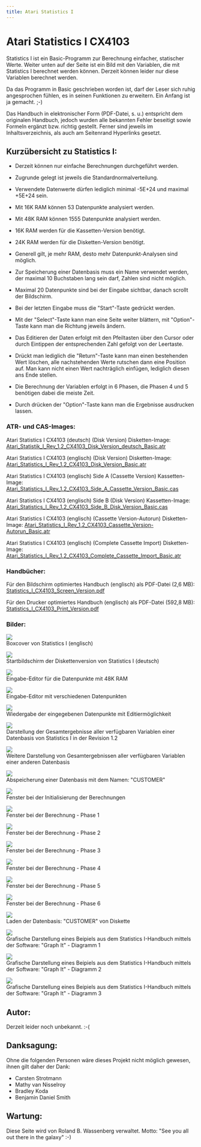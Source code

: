 ```yaml
---
title: Atari Statistics I
---
```

# Atari Statistics I CX4103  
  
Statistics I ist ein Basic-Programm zur Berechnung einfacher, statischer Werte. Weiter unten auf der Seite ist ein Bild mit den Variablen, die mit Statistics I berechnet werden können. Derzeit können leider nur diese Variablen berechnet werden.  
  
Da das Programm in Basic geschrieben worden ist, darf der Leser sich ruhig angesprochen fühlen, es in seinen Funktionen zu erweitern. Ein Anfang ist ja gemacht. ;-)  
  
Das Handbuch in elektronischer Form (PDF-Datei, s. u.) entspricht dem originalen Handbuch, jedoch wurden alle bekannten Fehler beseitigt sowie Formeln ergänzt bzw. richtig gestellt. Ferner sind jeweils im Inhaltsverzeichnis, als auch am Seitenrand Hyperlinks gesetzt.  
  
## Kurzübersicht zu Statistics I:  
  
- Derzeit können nur einfache Berechnungen durchgeführt werden.  
- Zugrunde gelegt ist jeweils die Standardnormalverteilung.  
  
- Verwendete Datenwerte dürfen lediglich minimal -5E+24 und maximal +5E+24 sein.  
- Mit 16K RAM können 53 Datenpunkte analysiert werden.  
- Mit 48K RAM können 1555 Datenpunkte analysiert werden.  
- 16K RAM werden für die Kassetten-Version benötigt.  
- 24K RAM werden für die Disketten-Version benötigt.  
- Generell gilt, je mehr RAM, desto mehr Datenpunkt-Analysen sind möglich.  
  
- Zur Speicherung einer Datenbasis muss ein Name verwendet werden, der maximal 10 Buchstaben lang sein darf, Zahlen sind nicht möglich.  
- Maximal 20 Datenpunkte sind bei der Eingabe sichtbar, danach scrollt der Bildschirm.  
- Bei der letzten Eingabe muss die "Start"-Taste gedrückt werden.  
- Mit der "Select"-Taste kann man eine Seite weiter blättern, mit "Option"-Taste kann man die Richtung jeweils ändern.  
- Das Editieren der Daten erfolgt mit den Pfeiltasten über den Cursor oder durch Eintippen der entsprechenden Zahl gefolgt von der Leertaste.  
- Drückt man lediglich die "Return"-Taste kann man einen bestehenden Wert löschen, alle nachstehenden Werte rutschen dann eine Position auf. Man kann nicht einen Wert nachträglich einfügen, lediglich diesen ans Ende stellen.  
- Die Berechnung der Variablen erfolgt in 6 Phasen, die Phasen 4 und 5 benötigen dabei die meiste Zeit.  
- Durch drücken der "Option"-Taste kann man die Ergebnisse ausdrucken lassen.  
  
### ATR- und CAS-Images:  
  
Atari Statistics I CX4103 (deutsch) (Disk Version) Disketten-Image: [Atari_Statistik_I_Rev_1.2_CX4103_Disk_Version_deutsch_Basic.atr](attachments/Atari_Statistik_I_Rev_1.2_CX4103_Disk_Version_deutsch_Basic.atr)   
  
Atari Statistics I CX4103 (englisch) (Disk Version) Disketten-Image: [Atari_Statistics_I_Rev_1.2_CX4103_Disk_Version_Basic.atr](attachments/Atari_Statistics_I_Rev_1.2_CX4103_Disk_Version_Basic.atr)   
  
Atari Statistics I CX4103 (englisch) Side A (Cassette Version) Kassetten-Image: [Atari_Statistics_I_Rev_1.2_CX4103_Side_A_Cassette_Version_Basic.cas](attachments/Atari_Statistics_I_Rev_1.2_CX4103_Side_A_Cassette_Version_Basic.cas)   
  
Atari Statistics I CX4103 (englisch) Side B (Disk Version) Kassetten-Image: [Atari_Statistics_I_Rev_1.2_CX4103_Side_B_Disk_Version_Basic.cas](attachments/Atari_Statistics_I_Rev_1.2_CX4103_Side_B_Disk_Version_Basic.cas)   
  
Atari Statistics I CX4103 (englisch) (Cassette Version-Autorun) Disketten-Image: [Atari_Statistics_I_Rev_1.2_CX4103_Cassette_Version-Autorun_Basic.atr](attachments/Atari_Statistics_I_Rev_1.2_CX4103_Cassette_Version-Autorun_Basic.atr)   
  
Atari Statistics I CX4103 (englisch) (Complete Cassette Import) Disketten-Image: [Atari_Statistics_I_Rev_1.2_CX4103_Complete_Cassette_Import_Basic.atr](attachments/Atari_Statistics_I_Rev_1.2_CX4103_Complete_Cassette_Import_Basic.atr)  
  
### Handbücher:  
  
Für den Bildschirm optimiertes Handbuch (englisch) als PDF-Datei (2,6 MB): [Statistics_I_CX4103_Screen_Version.pdf](attachments/Statistics_I_CX4103_Screen_Version.pdf)   
  
Für den Drucker optimiertes Handbuch (englisch) als PDF-Datei (592,8 MB): [Statistics_I_CX4103_Print_Version.pdf](attachments/Statistics_I_CX4103_Print_Version.pdf)   
  
### Bilder:  
  
![](attachments/Statistics_I.jpg)  
Boxcover von Statistics I (englisch)  
  
  
![](attachments/Statistics_I_01.jpg)  
Startbildschirm der Diskettenversion von Statistics I (deutsch)  
  
![](attachments/Statistics_I_02.jpg)  
Eingabe-Editor für die Datenpunkte mit 48K RAM  
  
![](attachments/Statistics_I_03.jpg)  
Eingabe-Editor mit verschiedenen Datenpunkten  
  
![](attachments/Statistics_I_04.jpg)  
Wiedergabe der eingegebenen Datenpunkte mit Editiermöglichkeit  
  
![](attachments/Statistics_I_05.jpg)  
Darstellung der Gesamtergebnisse aller verfügbaren Variablen einer Datenbasis von Statistics I in der Revision 1.2  
  
![](attachments/Statistics_I_08.jpg)  
Weitere Darstellung von Gesamtergebnissen aller verfügbaren Variablen einer anderen Datenbasis  
  
![](attachments/Statistics_I_06.jpg)  
Abspeicherung einer Datenbasis mit dem Namen: "CUSTOMER"  
  
![](attachments/Statistics_I_09.jpg)  
Fenster bei der Initialisierung der Berechnungen  
  
![](attachments/Statistics_I_10.jpg)  
Fenster bei der Berechnung - Phase 1  
  
![](attachments/Statistics_I_11.jpg)  
Fenster bei der Berechnung - Phase 2  
  
![](attachments/Statistics_I_12.jpg)  
Fenster bei der Berechnung - Phase 3  
  
![](attachments/Statistics_I_13.jpg)  
Fenster bei der Berechnung - Phase 4  
  
![](attachments/Statistics_I_14.jpg)  
Fenster bei der Berechnung - Phase 5  
  
![](attachments/Statistics_I_07.jpg)  
Fenster bei der Berechnung - Phase 6  
  
![](attachments/Statistics_I_16.jpg)  
Laden der Datenbasis: "CUSTOMER" von Diskette  
  
![](attachments/Statistics_I_20.jpg)  
Grafische Darstellung eines Beipiels aus dem Statistics I-Handbuch mittels der Software: "Graph It" - Diagramm 1  
  
![](attachments/Statistics_I_21.jpg)  
Grafische Darstellung eines Beipiels aus dem Statistics I-Handbuch mittels der Software: "Graph It" - Diagramm 2  
  
![](attachments/Statistics_I_22.jpg)  
Grafische Darstellung eines Beipiels aus dem Statistics I-Handbuch mittels der Software: "Graph It" - Diagramm 3  
  
  
## Autor:  
  
Derzeit leider noch unbekannt. :-(  
  
## Danksagung:  
  
Ohne die folgenden Personen wäre dieses Projekt nicht möglich gewesen, ihnen gilt daher der Dank:  
  
- Carsten Strotmann  
- Mathy van Nisselroy  
- Bradley Koda  
- Benjamin Daniel Smith  
  
## Wartung:  
  
Diese Seite wird von Roland B. Wassenberg verwaltet. Motto: "See you all out there in the galaxy" :-)  
  
  
  
